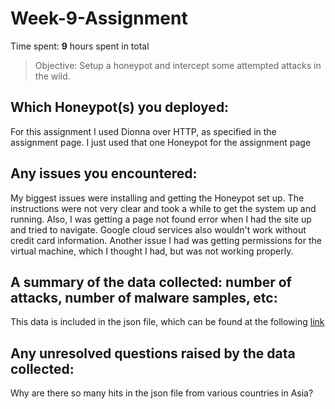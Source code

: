 # Week-9-Assignment

Time spent: **9** hours spent in total

> Objective: Setup a honeypot and intercept some attempted attacks in the wild.

## Which Honeypot(s) you deployed:

For this assignment I used Dionna over HTTP, as specified in the assignment page.  I just used that one Honeypot for the assignment page


## Any issues you encountered:

My biggest issues were installing and getting the Honeypot set up.  The instructions were not very clear and took a while to get the system up and running.  Also, I was getting a page not found error when I had the site up and tried to navigate.  Google cloud services also wouldn't work without credit card information.  Another issue I had was getting permissions for the virtual machine, which I thought I had, but was not working properly.


## A summary of the data collected: number of attacks, number of malware samples, etc:
This data is included in the json file, which can be found at the following <a href = "">link</a>

## Any unresolved questions raised by the data collected:

Why are there so many hits in the json file from various countries in Asia?


